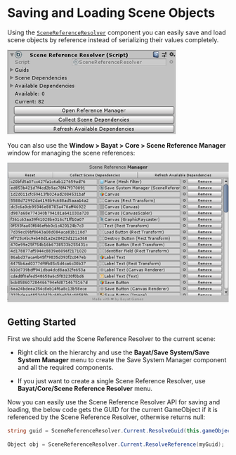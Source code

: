 # Saving and Loading Scene Objects

Using the [`SceneReferenceResolver`](xref:Bayat.Core.SceneReferenceResolver) component you can easily save and load scene objects by reference instead of serializing their values completely.

![Scene Reference Resolver Component](../../images/scene-reference-resolver-component.png)

You can also use the **Window > Bayat > Core > Scene Reference Manager** window for managing the scene references:

![Scene Reference Resolver Window](../../images/scene-reference-manager-window.png)

## Getting Started

First we should add the Scene Reference Resolver to the current scene:

- Right click on the hierarchy and use the **Bayat/Save System/Save System Manager** menu to create the Save System Manager component and all the required components.

- If you just want to create a single Scene Reference Resolver, use **Bayat/Core/Scene Reference Resolver** menu.

Now you can easily use the Scene Reference Resolver API for saving and loading, the below code gets the GUID for the current GameObject if it is referenced by the Scene Reference Resolver, otherwise returns null:

```csharp
string guid = SceneReferenceResolver.Current.ResolveGuid(this.gameObject);
```

```csharp
Object obj = SceneReferenceResolver.Current.ResolveReference(myGuid);
```
